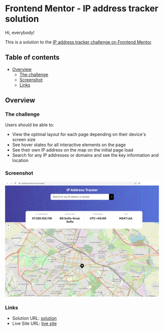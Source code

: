 # Frontend Mentor - IP address tracker solution

Hi, everybody!

This is a solution to the [IP address tracker challenge on Frontend Mentor](https://www.frontendmentor.io/challenges/ip-address-tracker-I8-0yYAH0).

## Table of contents

- [Overview](#overview)
  - [The challenge](#the-challenge)
  - [Screenshot](#screenshot)
  - [Links](#links)

## Overview

### The challenge

Users should be able to:

- View the optimal layout for each page depending on their device's screen size
- See hover states for all interactive elements on the page
- See their own IP address on the map on the initial page load
- Search for any IP addresses or domains and see the key information and location

### Screenshot

![](.//images/screenshot.jpg)

### Links

- Solution URL: [solution](https://github.com/a2xs6y/ip_address_tracker)
- Live Site URL: [live site](https://ipaddresstracker-five.vercel.app/)
